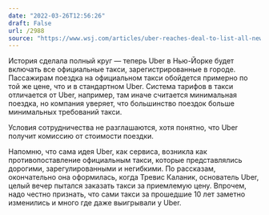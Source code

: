 ```yaml
---
date: "2022-03-26T12:56:26"
draft: False
url: /2988
source: "https://www.wsj.com/articles/uber-reaches-deal-to-list-all-new-york-city-taxis-on-its-app-11648123201"
---
```


История сделала полный круг — теперь Uber в Нью-Йорке будет включать все официальные такси, зарегистрированные в городе. Пассажирам поездка на официальном такси обойдется примерно по той же цене, что и в стандартном Uber. Система тарифов в такси отличается от Uber, например, там иначе считается минимальная поездка, но компания уверяет, что большинство поездок больше минимальных требований такси.

Условия сотрудничества не разглашаются, хотя понятно, что Uber получит комиссию от стоимости поездки.

Напомню, что сама идея Uber, как сервиса, возникла как противопоставление официальным такси, которые представлялись дорогими, зарегулированными и негибкими. По рассказам, окончательно она оформилась, когда Тревис Каланик, основатель Uber, целый вечер пытался заказать такси за приемлемую цену. Впрочем, надо честно признать, что сами такси за прошедшие 10 лет заметно изменились и много где даже выигрывали у Uber.
